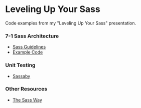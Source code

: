 # Leveling Up Your Sass
Code examples from my "Leveling Up Your Sass" presentation.

### 7-1 Sass Architecture
* [Sass Guidelines](https://sass-guidelin.es/#architecture)
* [Example Code](https://github.com/HugoGiraudel/sass-boilerplate)

### Unit Testing
* [Sassaby](https://github.com/ryanbahniuk/sassaby)

### Other Resources
* [The Sass Way](http://thesassway.com/)
